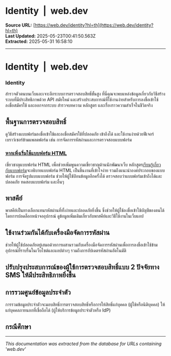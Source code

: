# Identity  |  web.dev

**Source URL:** [https://web.dev/identity?hl=th](https://web.dev/identity?hl=th)  
**Last Updated:** 2025-05-23T00:41:50.563Z  
**Extracted:** 2025-05-31 16:58:10

---

# Identity  |  web.dev

### Identity

สำรวจตัวตนบนเว็บและเจาะลึกระบบการตรวจสอบสิทธิ์ขั้นสูง ที่นี่คุณจะพบแหล่งข้อมูลเกี่ยวกับวิธีสร้างระบบที่มีประสิทธิภาพด้วย API สมัยใหม่ และสร้างประสบการณ์ที่ใช้งานง่ายสำหรับการลงชื่อเข้าใช้ ลงชื่อสมัครใช้ และออกจากระบบ สำรวจบทความ หลักสูตร และเรื่องราวความสำเร็จในชีวิตจริง

## พื้นฐานการตรวจสอบสิทธิ์

ดูวิธีสร้างแบบฟอร์มลงชื่อเข้าใช้และลงชื่อสมัครใช้ที่ปลอดภัย เข้าถึงได้ และใช้งานง่ายด้วยฟีเจอร์เบราว์เซอร์ข้ามแพลตฟอร์ม เช่น การจัดการรหัสผ่านและการตรวจสอบแบบฟอร์ม

### [หากเพิ่งเริ่มใช้แบบฟอร์ม HTML](https://web.dev/learn/forms?hl=th)

เชี่ยวชาญแบบฟอร์ม HTML เพื่อช่วยเพิ่มพูนความเชี่ยวชาญด้านนักพัฒนาเว็บ หลักสูตร[เรียนรู้เกี่ยวกับแบบฟอร์ม](https://web.dev/learn/forms?hl=th)จะอธิบายแบบฟอร์ม HTML เป็นชิ้นงานที่เข้าใจง่าย รวมถึงแนะนำองค์ประกอบของแบบฟอร์ม การจัดรูปแบบแบบฟอร์ม ช่วยให้ผู้ใช้ป้อนข้อมูลอีกครั้งได้ ตรวจสอบว่าแบบฟอร์มเข้าถึงได้และปลอดภัย ทดสอบแบบฟอร์ม และอื่นๆ

## พาสคีย์

พาสคีย์เป็นทางเลือกแทนรหัสผ่านที่ทั้งง่ายและปลอดภัยยิ่งขึ้น ซึ่งช่วยให้ผู้ใช้ลงชื่อเข้าใช้บัญชีของตนได้โดยการปลดล็อกหน้าจออุปกรณ์ ดูข้อมูลเพิ่มเติมเกี่ยวกับพาสคีย์และวิธีใช้งานในเว็บแอป

## ใช้งานร่วมกันได้กับเครื่องมือจัดการรหัสผ่าน

ช่วยให้ผู้ใช้ปลอดภัยอยู่เสมอด้วยการผสานรวมกับเครื่องมือจัดการรหัสผ่านเพื่อการลงชื่อเข้าใช้ข้ามอุปกรณ์ที่ราบรื่นในเว็บไซต์และแอปต่างๆ รวมถึงการอัปเดตรหัสผ่านอัตโนมัติ

## ปรับปรุงประสบการณ์ของผู้ใช้การตรวจสอบสิทธิ์แบบ 2 ปัจจัยทาง SMS ให้มีประสิทธิภาพยิ่งขึ้น

## การรวมศูนย์ข้อมูลประจําตัว

การรวมข้อมูลประจำตัวจะมอบสิทธิ์การตรวจสอบสิทธิ์หรือการให้สิทธิ์แก่บุคคล (ผู้ใช้หรือนิติบุคคล) ให้แก่บุคคลภายนอกที่เชื่อถือได้ (ผู้ให้บริการข้อมูลประจำตัวหรือ IdP)

## กรณีศึกษา

---

*This documentation was extracted from the database for URLs containing 'web.dev'*

